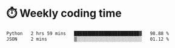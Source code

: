 
# :stopwatch: Weekly coding time
<!--START_SECTION:waka-->

```txt
Python   2 hrs 59 mins   ████████████████████████▓   98.88 %
JSON     2 mins          ▒░░░░░░░░░░░░░░░░░░░░░░░░   01.12 %
```

<!--END_SECTION:waka-->


<!-- <p> <img src="https://github-readme-stats.vercel.app/api?username=cozgerest&show_icons=true&hide_border=false" />  </p> -->

